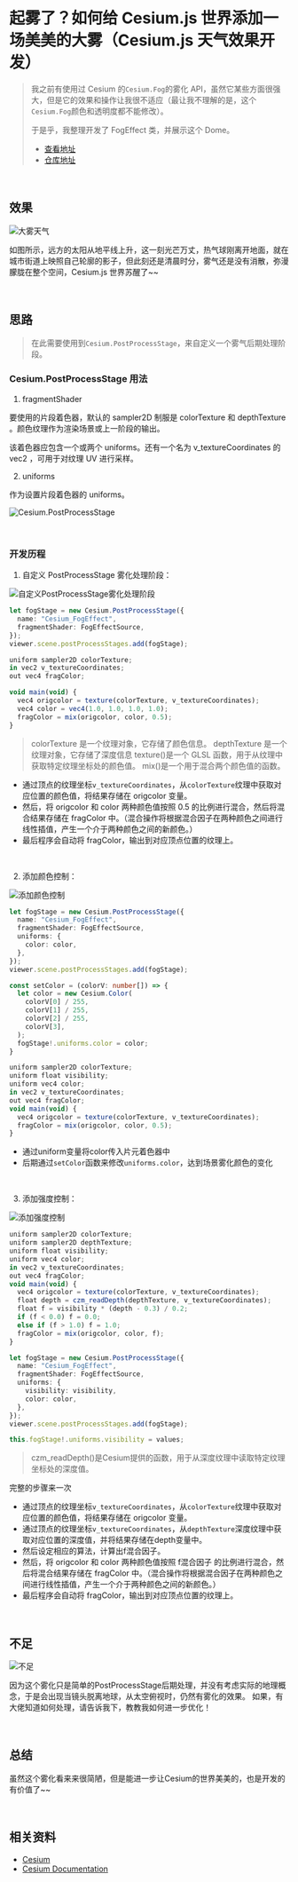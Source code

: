 # 起雾了？如何给 Cesium.js 世界添加一场美美的大雾（Cesium.js 天气效果开发）

> 我之前有使用过 Cesium 的`Cesium.Fog`的雾化 API，虽然它某些方面很强大，但是它的效果和操作让我很不适应（最让我不理解的是，这个`Cesium.Fog`颜色和透明度都不能修改）。
>
> 于是乎，我整理开发了 FogEffect 类，并展示这个 Dome。
>
> - [查看地址](https://cesium-fog-effect.vercel.app/)
> - [仓库地址](https://github.com/WaterSeeding/CesiumFogEffect)

<br />

## 效果

![大雾天气](./md/1.png)

如图所示，远方的太阳从地平线上升，这一刻光芒万丈，热气球刚离开地面，就在城市街道上映照自己轮廓的影子，但此刻还是清晨时分，雾气还是没有消散，弥漫朦胧在整个空间，Cesium.js 世界苏醒了~~

<br />

## 思路

> 在此需要使用到`Cesium.PostProcessStage`，来自定义一个雾气后期处理阶段。

### Cesium.PostProcessStage 用法

1. fragmentShader

要使用的片段着色器，默认的 sampler2D 制服是 colorTexture 和 depthTexture 。颜色纹理作为渲染场景或上一阶段的输出。

该着色器应包含一个或两个 uniforms。还有一个名为 v_textureCoordinates 的 vec2 ，可用于对纹理 UV 进行采样。

2. uniforms

作为设置片段着色器的 uniforms。

![Cesium.PostProcessStage](./md/3.png)

<br />

### 开发历程

1. 自定义 PostProcessStage 雾化处理阶段：

![自定义PostProcessStage雾化处理阶段](./md/4.png)

```ts
let fogStage = new Cesium.PostProcessStage({
  name: "Cesium_FogEffect",
  fragmentShader: FogEffectSource,
});
viewer.scene.postProcessStages.add(fogStage);
```

```ts
uniform sampler2D colorTexture;
in vec2 v_textureCoordinates;
out vec4 fragColor;

void main(void) {
  vec4 origcolor = texture(colorTexture, v_textureCoordinates);
  vec4 color = vec4(1.0, 1.0, 1.0, 1.0);
  fragColor = mix(origcolor, color, 0.5);
}
```

> colorTexture 是一个纹理对象，它存储了颜色信息。
> depthTexture 是一个纹理对象，它存储了深度信息
> texture()是一个 GLSL 函数，用于从纹理中获取特定纹理坐标处的颜色值。
> mix()是一个用于混合两个颜色值的函数。

- 通过顶点的纹理坐标`v_textureCoordinates`，从`colorTexture`纹理中获取对应位置的颜色值，将结果存储在 origcolor 变量。
- 然后，将 origcolor 和 color 两种颜色值按照 0.5 的比例进行混合，然后将混合结果存储在 fragColor 中。（混合操作将根据混合因子在两种颜色之间进行线性插值，产生一个介于两种颜色之间的新颜色。）
- 最后程序会自动将 fragColor，输出到对应顶点位置的纹理上。

<br />

2. 添加颜色控制：

![添加颜色控制](./md/5.png)

```ts
let fogStage = new Cesium.PostProcessStage({
  name: "Cesium_FogEffect",
  fragmentShader: FogEffectSource,
  uniforms: {
    color: color,
  },
});
viewer.scene.postProcessStages.add(fogStage);

const setColor = (colorV: number[]) => {
  let color = new Cesium.Color(
    colorV[0] / 255,
    colorV[1] / 255,
    colorV[2] / 255,
    colorV[3],
  );
  fogStage!.uniforms.color = color;
}
```

```ts
uniform sampler2D colorTexture;
uniform float visibility;
uniform vec4 color;
in vec2 v_textureCoordinates;
out vec4 fragColor;
void main(void) {
  vec4 origcolor = texture(colorTexture, v_textureCoordinates);
  fragColor = mix(origcolor, color, 0.5);
}
```

- 通过uniform变量将color传入片元着色器中
- 后期通过`setColor`函数来修改`uniforms.color`，达到场景雾化颜色的变化

<br />

3. 添加强度控制：

![添加强度控制](./md/6.png)

```ts
uniform sampler2D colorTexture;
uniform sampler2D depthTexture;
uniform float visibility;
uniform vec4 color;
in vec2 v_textureCoordinates; 
out vec4 fragColor;
void main(void) { 
  vec4 origcolor = texture(colorTexture, v_textureCoordinates); 
  float depth = czm_readDepth(depthTexture, v_textureCoordinates); 
  float f = visibility * (depth - 0.3) / 0.2; 
  if (f < 0.0) f = 0.0; 
  else if (f > 1.0) f = 1.0; 
  fragColor = mix(origcolor, color, f); 
}
```

```ts
let fogStage = new Cesium.PostProcessStage({
  name: "Cesium_FogEffect",
  fragmentShader: FogEffectSource,
  uniforms: {
    visibility: visibility,
    color: color,
  },
});
viewer.scene.postProcessStages.add(fogStage);

this.fogStage!.uniforms.visibility = values;
```

> czm_readDepth()是Cesium提供的函数，用于从深度纹理中读取特定纹理坐标处的深度值。

完整的步骤来一次

- 通过顶点的纹理坐标`v_textureCoordinates`，从`colorTexture`纹理中获取对应位置的颜色值，将结果存储在 origcolor 变量。
- 通过顶点的纹理坐标`v_textureCoordinates`，从`depthTexture`深度纹理中获取对应位置的深度值，并将结果存储在depth变量中。
- 然后设定相应的算法，计算出f混合因子。
- 然后，将 origcolor 和 color 两种颜色值按照 f混合因子 的比例进行混合，然后将混合结果存储在 fragColor 中。（混合操作将根据混合因子在两种颜色之间进行线性插值，产生一个介于两种颜色之间的新颜色。）
- 最后程序会自动将 fragColor，输出到对应顶点位置的纹理上。

<br />

## 不足

![不足](./md/7.png)

因为这个雾化只是简单的PostProcessStage后期处理，并没有考虑实际的地理概念，于是会出现当镜头脱离地球，从太空俯视时，仍然有雾化的效果。
如果，有大佬知道如何处理，请告诉我下，教教我如何进一步优化！

<br />

## 总结

虽然这个雾化看来来很简陋，但是能进一步让Cesium的世界美美的，也是开发的有价值了~~

<br />

## 相关资料

- [Cesium](https://cesium.com/)
- [Cesium Documentation](https://cesium.com/docs/)
